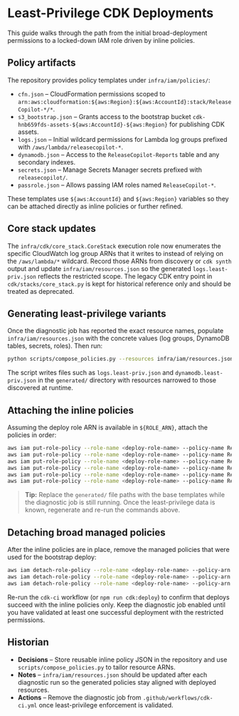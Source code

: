 # Least-Privilege CDK Deployments

This guide walks through the path from the initial broad-deployment permissions to a locked-down IAM role driven by inline policies.

## Policy artifacts

The repository provides policy templates under `infra/iam/policies/`:

* `cfn.json` – CloudFormation permissions scoped to `arn:aws:cloudformation:${aws:Region}:${aws:AccountId}:stack/ReleaseCopilot-*/*`.
* `s3_bootstrap.json` – Grants access to the bootstrap bucket `cdk-hnb659fds-assets-${aws:AccountId}-${aws:Region}` for publishing CDK assets.
* `logs.json` – Initial wildcard permissions for Lambda log groups prefixed with `/aws/lambda/releasecopilot-*`.
* `dynamodb.json` – Access to the `ReleaseCopilot-Reports` table and any secondary indexes.
* `secrets.json` – Manage Secrets Manager secrets prefixed with `releasecopilot/`.
* `passrole.json` – Allows passing IAM roles named `ReleaseCopilot-*`.

These templates use `${aws:AccountId}` and `${aws:Region}` variables so they can be attached directly as inline policies or further refined.

## Core stack updates

The `infra/cdk/core_stack.CoreStack` execution role now enumerates the specific CloudWatch log group ARNs that it writes to instead of relying on the `/aws/lambda/*` wildcard. Record those ARNs from discovery or `cdk synth` output and update `infra/iam/resources.json` so the generated `logs.least-priv.json` reflects the restricted scope. The legacy CDK entry point in `cdk/stacks/core_stack.py` is kept for historical reference only and should be treated as deprecated.

## Generating least-privilege variants

Once the diagnostic job has reported the exact resource names, populate `infra/iam/resources.json` with the concrete values (log groups, DynamoDB tables, secrets, roles). Then run:

```bash
python scripts/compose_policies.py --resources infra/iam/resources.json --output-dir infra/iam/policies/generated
```

The script writes files such as `logs.least-priv.json` and `dynamodb.least-priv.json` in the `generated/` directory with resources narrowed to those discovered at runtime.

## Attaching the inline policies

Assuming the deploy role ARN is available in `${ROLE_ARN}`, attach the policies in order:

```bash
aws iam put-role-policy --role-name <deploy-role-name> --policy-name ReleaseCopilotCloudFormation --policy-document file://infra/iam/policies/cfn.json
aws iam put-role-policy --role-name <deploy-role-name> --policy-name ReleaseCopilotBootstrap --policy-document file://infra/iam/policies/s3_bootstrap.json
aws iam put-role-policy --role-name <deploy-role-name> --policy-name ReleaseCopilotLogs --policy-document file://infra/iam/policies/generated/logs.least-priv.json
aws iam put-role-policy --role-name <deploy-role-name> --policy-name ReleaseCopilotDynamoDB --policy-document file://infra/iam/policies/generated/dynamodb.least-priv.json
aws iam put-role-policy --role-name <deploy-role-name> --policy-name ReleaseCopilotSecrets --policy-document file://infra/iam/policies/generated/secrets.least-priv.json
aws iam put-role-policy --role-name <deploy-role-name> --policy-name ReleaseCopilotPassRole --policy-document file://infra/iam/policies/generated/passrole.least-priv.json
```

> **Tip:** Replace the `generated/` file paths with the base templates while the diagnostic job is still running. Once the least-privilege data is known, regenerate and re-run the commands above.

## Detaching broad managed policies

After the inline policies are in place, remove the managed policies that were used for the bootstrap deploy:

```bash
aws iam detach-role-policy --role-name <deploy-role-name> --policy-arn arn:aws:iam::aws:policy/CloudWatchLogsFullAccess
aws iam detach-role-policy --role-name <deploy-role-name> --policy-arn arn:aws:iam::aws:policy/SecretsManagerReadWrite
aws iam detach-role-policy --role-name <deploy-role-name> --policy-arn arn:aws:iam::aws:policy/AmazonDynamoDBReadOnlyAccess
```

Re-run the `cdk-ci` workflow (or `npm run cdk:deploy`) to confirm that deploys succeed with the inline policies only. Keep the diagnostic job enabled until you have validated at least one successful deployment with the restricted permissions.

## Historian

* **Decisions** – Store reusable inline policy JSON in the repository and use `scripts/compose_policies.py` to tailor resource ARNs.
* **Notes** – `infra/iam/resources.json` should be updated after each diagnostic run so the generated policies stay aligned with deployed resources.
* **Actions** – Remove the diagnostic job from `.github/workflows/cdk-ci.yml` once least-privilege enforcement is validated.
